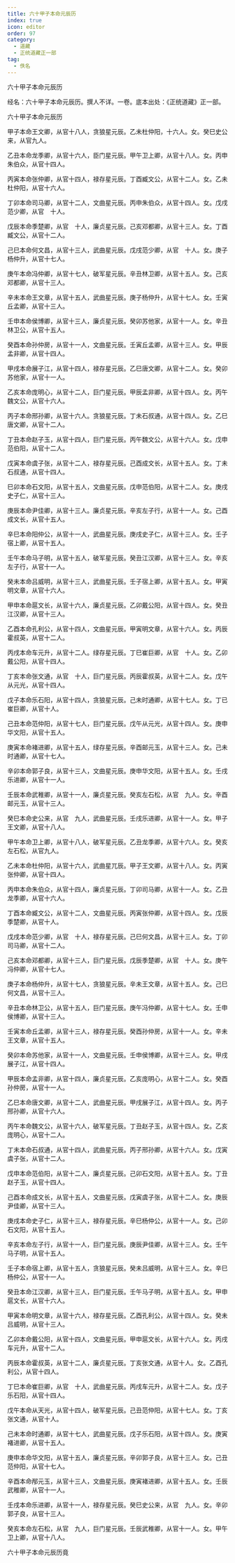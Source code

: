 ```yaml
---
title: 六十甲子本命元辰历
index: true
icon: editor
order: 97
category:
  - 道藏
  - 正统道藏正一部
tag:
  - 佚名
---
```


六十甲子本命元辰历  

经名：六十甲子本命元辰历。撰人不详。一卷。底本出处：《正统道藏》正一部。  

六十甲子本命元辰历  

甲子本命王文卿，从官十八人，贪狼星元辰。乙未杜仲阳，十六人。女。癸巳史公来，从官九人。  

乙丑本命龙季卿，从官十六人，臣门星元辰。甲午卫上卿，从官十八人。女。丙申朱伯众，从官十四人。  

丙寅本命张仲卿，从官十四人，禄存星元辰。丁酉臧文公，从官十二人。女。乙未杜仲阳，从官十六人。  

丁卯本命司马卿，从官十二人，文曲星元辰。丙申朱伯众，从官十四人。女。戊戌范少卿，从官　十人。  

戊辰本命季楚卿，从官　十人，廉贞星元辰。己亥邓都卿，从官十三人。女。丁酉臧文公，从官十二人。  

己巳本命何文昌，从官十三人，武曲星元辰。戊戌范少卿，从官　十人。女。庚子杨仲升，从官十七人。  

庚午本命冯仲卿，从官十七人，破军星元辰。辛丑林卫卿，从官十五人。女。己亥邓都卿，从官十三人。  

辛未本命王文章，从官十五人，武曲星元辰。庚子杨仲升，从官十七人。女。壬寅丘孟卿，从官十三人。  

壬申本命侯博卿，从官十三人，廉贞星元辰。癸卯苏他家，从官十一人。女。辛丑林卫公，从官十五人。  

癸酉本命孙仲房，从官十一人，文曲星元辰。壬寅丘孟卿，从官十三人。女。甲辰孟非卿，从官十四人。  

甲戌本命展子江，从官十四人，禄存星元辰。乙巳唐文卿，从官十二人。女。癸卯苏他家，从官十一人。  

乙亥本命庞明心，从官十二人，巨门星元辰。甲辰孟非卿，从官十四人。女。丙午魏文公，从官十六人。  

丙子本命邢孙卿，从官十六人。贪狼星元辰。丁未石叔通，从官十四人。女。乙巳唐文卿，从官十二人。  

丁丑本命赵子玉，从官十四人，巨门星元辰。丙午魏文公，从官十六人。女。戊申范伯阳，从官十二人。  

戊寅本命虞子张，从官十二人，禄存星元辰。己酉成文长，从官十五人。女。丁未石叔通，从官十四人。  

巳卯本命石文阳，从官十五人，文曲星元辰。戊申范伯阳，从官十二人。女。庚戌史子仁，从官十三人。  

庚辰本命尹佳卿，从官十三人。廉贞星元辰。辛亥左子行，从官十一人。女。己酉成文长，从官十五人。  

辛巳本命阳仲公，从官十一人，武曲星元辰。庚戌史子仁，从官十三人。女。壬子宿上卿，从官十五人。  

壬午本命马子明，从官十五人，破军星元辰。癸丑江汉卿，从官十三人。女。辛亥左子行，从官十一人。  

癸未本命吕威明，从官十三人，武曲星元辰。壬子宿上卿，从官十五人。女。甲寅明文章，从官十六人。  

甲申本命扈文长，从官十六人，廉贞星元辰。乙卯戴公阳，从官十四人。女。癸丑江汉卿，从官十三人。  

乙酉本命孔利公，从官十四人，文曲星元辰。甲寅明文章，从官十六人。女。丙辰霍叔英，从官十二人。  

丙戌本命车元升，从官十二人。绿存星元辰。丁巳崔巨卿，从官　十人。女。乙卯戴公阳，从官十四人。  

丁亥本命张文通，从官　十人，巨门星元辰。丙辰霍叔英，从官十二人。女。戊午从元光，从官十四人。  

戊子本命乐石阳，从官十四人，贪狼星元辰。己未时通卿，从官十七人。女。丁已崔巨卿，从官十人。  

己丑本命范仲阳，从官十七人，巨门星元辰。戊午从元光，从官十四人。女。庚申华文阳，从官十五人。  

庚寅本命褚进卿，从官十五人，绿存星元辰。辛酉邮元玉，从官十三人。女。己未时通卿，从官十七人。  

辛卯本命郭子良，从官十三人，文曲星元辰。庚申华文阳，从官十五人。女。壬戌乐进卿，从官十一人。  

壬辰本命武稚卿，从官十一人，廉贞星元辰。癸亥左石松，从官　九人。女。辛酉邮元玉，从官十三人。  

癸巳本命史公来，从官　九人，武曲星元辰。壬戌乐进卿，从官十一人。女。甲子王文卿，从官十八人。  

甲午本命卫上卿，从官十八人，破军星元辰。乙丑龙季卿，从官十六人。女。癸亥左石松，从官九人。  

乙未本命杜仲阳，从官十六人，武曲星兀辰。甲子王文卿，从官十八人。女。丙寅张仲卿，从官十四人。  

丙申本命朱伯众，从官十四人，廉贞星元辰。丁卯司马卿，从官十一人。女。乙丑龙季卿，从官十六人。  

丁酉本命臧文公，从官十二人，文曲星元辰。丙寅张仲卿，从官十四人。女。戊辰季楚卿，从官十人。  

戊戌本命范少卿，从官　十人，禄存星元辰。己巳何文昌，从官十三人。女。丁卯司马卿，从官十二人。  

己亥本命邓都卿，从官十三人，巨门星元辰。戊辰季楚卿，从官　十人。女。庚午冯仲卿，从官十七人。  

庚子本命杨仲升，从官十七人，贪狼星元辰。辛未王文章，从官十五人。女。己巳何文昌，从官十三人。  

辛丑本命林卫公，从官十五人，巨门星元辰。庚午冯仲卿，从官十七人。女。壬申侯博卿，从官十三人。  

壬寅本命丘孟卿，从官十三人，禄存星元辰。癸酉孙仲房，从官十一人。女。辛未王文章，从官十五人。  

癸卯本命苏他家，从官十一人，文曲星元辰。壬申侯博卿，从官十三人。女。甲戌展子江，从官十四人。  

甲辰本命孟非卿，从官十四人，廉贞星元辰。乙亥庞明心，从官十二人。女。癸酉孙仲房，从官十一人。  

乙巳本命唐文卿，从官十二人，武曲星元辰。甲戌展子江，从官十四人。女。丙子邢孙卿，从官十六人。  

丙午本命魏文公，从官十六人，破军星元辰。丁丑赵子玉，从官十四人。女。乙亥庞明心，从官十二人。  

丁未本命石叔通，从官十四人，武曲星元辰。丙子邢孙卿，从官十六人。女。戊寅虞子张，从官十二人。  

戊申本命范伯阳，从官十二人，廉贞星元辰。己卯石文阳，从官十五人。女。丁丑赵子玉，从官十四人。  

己酉本命成文长，从官十五人，文曲星元辰。戊寅虞子张，从官十二人。女。庚辰尹佳卿，从官十三人。  

庚戌本命史子仁，从官十三人，禄存星元辰。辛巳杨仲公，从官十一人。女。己卯石文阳，从官十五人。  

辛亥本命左子行，从官十一人，巨门星元辰。庚辰尹佳卿，从官十三人。女。壬午马子明，从官十五人。  

壬子本命宿上卿，从官十五人，贪狼星元辰。癸未吕威明，从官十三人。女。辛巳杨仲公，从官十一人。  

癸丑本命江汉卿，从官十三人，巨门星元辰。壬午马子明，从官十五人。女。甲申扈文长，从官十六人。  

甲寅本命明文章，从官十六人，禄存星元辰。乙酉孔利公，从官十四人。女。癸未吕威明，从官十三人。  

乙卯本命戴公阳，从官十四人，文曲星元辰。甲申扈文长，从官十六人。女。丙戌车元升，从官十二人。  

丙辰本命霍叔英，从官十二人，廉贞星元辰。丁亥张文通，从官十人。女。乙酉孔利公，从官十四人。  

丁巳本命崔巨卿，从官　十人，武曲星元辰。丙戌车元升，从官十二人。女。戊子乐石阳，从官十四人。  

戊午本命从天光，从官十四人，破军星元辰。己丑范仲阳，从官十七人。女。丁亥张文通，从官十人。  

己未本命时通卿，从官十七人，武曲星元辰。戊子乐石阳，从官十四人。女。庚寅褚进卿，从官十五人。  

庚申本命华文阳，从官十五人，廉贞星元辰。辛卯郭子良，从官十三人。女。己丑范仲阳，从官十七人。  

辛酉本命邴元玉，从官十三人，文曲星元辰。庚寅褚进卿，从官十五人。女。壬辰武稚卿，从官十一人。  

壬戌本命乐进卿，从官十一人，禄存星元辰。癸巳史公来，从官　九人。女。辛卯郭子良，从官十三人。  

癸亥本命左石松，从官　九人，巨门星元辰。壬辰武稚卿，从官十一人。女。甲午卫上卿，从官十八人。  

六十甲子本命元辰历竟  
